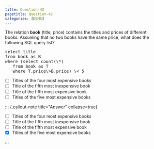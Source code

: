 ```yaml
---
title: Question-42
pagetitle: Question-42
categories: [DBMS]
---
```


The relation **book** (title, price) contains the titles and prices of different books. Assuming that no two books have the same price, what does the following SQL query list?

<pre>
select title  
from book as B  
where (select count(\*)  
   from book as T  
   where T.price\>B.price) \< 5
</pre>

- [ ] Titles of the four most expensive books  
- [ ] Title of the fifth most inexpensive book  
- [ ] Title of the fifth most expensive book  
- [ ] Titles of the five most expensive books

::: {.callout-note title="Answer" collapse=true}

- [ ] Titles of the four most expensive books  
- [ ] Title of the fifth most inexpensive book  
- [ ] Title of the fifth most expensive book  
- [x] Titles of the five most expensive books

:::